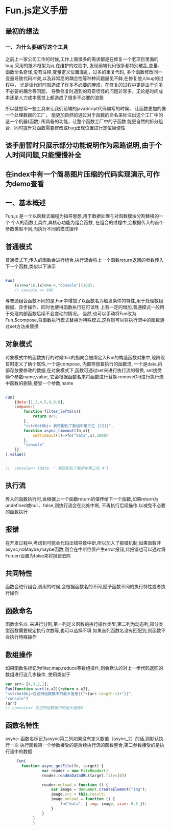 # Fun.js定义手册 

## 最初的想法
### 一、为什么要编写这个工具
之前上一家公司工作的时候,工作上面很多的需求都是在修复一个老项目里面的bug,采用的技术框架为jq,在维护的过程中,
发现前端代码很多都特别散乱,变量、函数命名奇怪,没有注释,变量定义位置混乱，过多的重复代码,
多个函数修改同一变量导致代码冲突,以及非常高的耦合性等种种问题屡见不鲜,在修复他人bug的过程中，
光是读代码时就造成了许多不必要的麻烦，在修复的过程中更是由于许多不必要的耦合等问题，
导致修复时遇到的奇奇怪怪的问题非常多，无论是时间成本还是人力成本感觉上都造成了很多不必要的浪费

所以就想写一些工具来让我们前端的javaScript代码编写的时候，
让函数更加的像一个处理数据的工厂，
能更加自然的通过对于函数的命名来标注出这个工厂中的这一个机器(函数) 所具备的功能，让整个函数工厂中的子函数
能更自然的拆分组合，同时提升对函数需要修改或bug出现位置进行定位简便性

## 该手册暂时只展示部分功能说明作为思路说明,由于个人时间问题,只能慢慢补全
## 在index中有一个简易图片压缩的代码实现演示,可作为demo查看

## 一、基本概述
Fun.js 是一个以函数式编程为指导思想,用于数据处理与对函数模块分割替换的一个 个人的函数工具库,其核心功能为组合函数,
在组合的过程中,会根据传入的首个参数类型不同,而执行不同的模式操作

## 普通模式
普通模式下,传入的函数会进行组合,执行流会将上一个函数return返回的参数传入下一个函数,类似以下演示

```javascript

Fun(
    (x)=>x*10,(x)=>x-4,"console")(100);
    // console => 996

```
与普通组合函数不同的是,Fun中增加了以函数名为触发条件的特性,用于处理数组数据、异步操作、同时也使得函数执行在可读性
上有一定的增加,普通模式一般用于处理内部函数后续不会变动的情况。
当然,也可以手动将Fun改为Fun.$compose,将函数执行模式替换为特殊模式,这样则可以将执行流中的函数通过set方法来替换

## 对象模式
对象模式中的函数执行的时候this的指向会被绑定入Fun的构造函数对象中,现阶段暂时定义了俩个属性,一个是compose,
内部存放要执行的函数流, 一个是data,内部存放要修改的数据,在对象模式下,函数可通过set来进行执行流的替换,
set接受俩个参数name,value, 它会根据函数名来将函数进行替换
removeOld进行执行流中函数的删除,接受一个参数,name


```javascript

Fun(
    {data:[1,2,4,5,8,9,0],
    compose:[
        function filter_left5(x){
            return x<5;
        },
        "<strGetObj> 我匹配到了数组中第三位 {{2}}",
        function async_timeout(fn,x){
            setTimeout(()=>fn("data",x),1000)
        },
        "console"
    ]}
).value()


//  console=> {data: " 我匹配到了数组中第三位 4"}

```

## 执行流 
传入的函数执行时,会根据上一个函数return的值传给下一个函数,如果return为undefined或null、false,则执行流会在此处中断,
不再执行后续操作,以减免不必要的函数执行

## 报错
在开发过程中,考虑到可能会代码出错导致中断,所以加入了报错机制,如果函数非
async,noMaybe,maybe函数,则会在中断位置产生error报错,此报错也可以通过将Fun.err设置为false来将报错去除


## 共同特性
函数会进行组合,调用的时候,会根据函数名的不同,赋予函数不同的执行特性或者执行操作

## 函数命名
函数命名以_来进行分割,第一列定义函数的执行操作类型,第二列为动态列,部分类型函数需要规定执行次数等,也可以选择不填
如果首列函数名没有匹配到,则函数不会执行特殊操作

## 数组操作
如果函数名标记为filter,map,reduce等数组操作,则会默认的对上一步代码返回的数组进行这几步操作,
使用类似于

```javascript
var arr= [4,3,2,1];
Fun(function sort(x,x2){return x-x2},
"<strGetObj>在这四组数据中的最大值是{{"+(arr.length-1)+"}}",
"console")
(arr)
// console=> 在这四组数据中的最大值是4
```

## 函数名特性
async: 函数名标记为async第二列如果没有定义数值（async_2）的话,则默认执行一次
执行函数第一个参数接受的是后续执行流的函数整合,第二参数接受的是执行流中的数据

```javascript
     Fun(
       function async_getFile(fn, target) {
                var reader = new FileReader()
                reader.readAsDataURL(target.files[0])

                reader.onload = function () {
                    var image = document.createElement("img");
                    image.src = this.result;
                    image.onload = function () {
                        fn("data", { img: image, size: 0.5 });
                    }
                }
            }
            )
```



